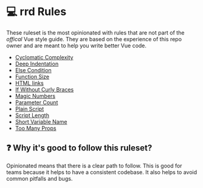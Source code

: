 # 💻 rrd Rules

These ruleset is the most opinionated with rules that are not part of the *offical* Vue style guide. They are based on the experience of this repo owner and are meant to help you write better Vue code.

- [Cyclomatic Complexity](./cyclomatic-complexity.md)
- [Deep Indentation](./deep-indentation.md)
- [Else Condition](./else-condition.md)
- [Function Size](./function-size.md)
- [HTML links](./html-link.md)
- [If Without Curly Braces](./if-without-curly-braces.md)
- [Magic Numbers](./magic-numbers.md)
- [Parameter Count](./parameter-count.md)
- [Plain Script](./plain-script.md)
- [Script Length](./script-length.md)
- [Short Variable Name](./short-variable-name.md)
- [Too Many Props](./too-many-props.md)

## ❓ Why it's good to follow this ruleset?

Opinionated means that there is a clear path to follow. This is good for teams because it helps to have a consistent codebase. It also helps to avoid common pitfalls and bugs.
